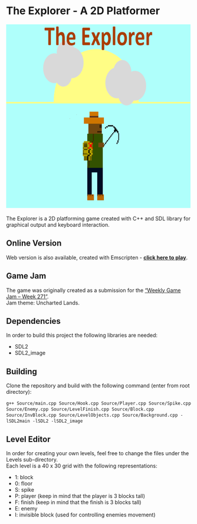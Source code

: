 # The Explorer - A 2D Platformer
<img src="Sprites/GameCover.png" width="500" height="500" />\
\
The Explorer is a 2D platforming game created with C++ and SDL  library for graphical output and keyboard interaction.

## Online Version
Web version is also available, created with Emscripten - **[click here to play](https://eldorz.itch.io/the-explorer)**.
## Game Jam
The game was originally created as a submission for the [“Weekly Game Jam – Week 271”](https://itch.io/jam/weekly-game-jam-271).\
Jam theme: Uncharted Lands.
## Dependencies
In order to build this project the following libraries are needed:
- SDL2
- SDL2_image
## Building

Clone the repository and build with the following command (enter from root directory):

	g++ Source/main.cpp Source/Hook.cpp Source/Player.cpp Source/Spike.cpp Source/Enemy.cpp Source/LevelFinish.cpp Source/Block.cpp Source/InvBlock.cpp Source/LevelObjects.cpp Source/Background.cpp -lSDL2main -lSDL2 -lSDL2_image
	
## Level Editor
In order for creating your own levels, feel free to change the files under the Levels sub-directory.\
Each level is a 40 x 30 grid with the following representations:
 - 1: block
 - 0: floor
 - S: spike
 - P: player (keep in mind that the player is 3 blocks tall)
 - F: finish (keep in mind that the finish is 3 blocks tall)
 - E: enemy
 - I: invisible block (used for controlling enemies movement)
    

